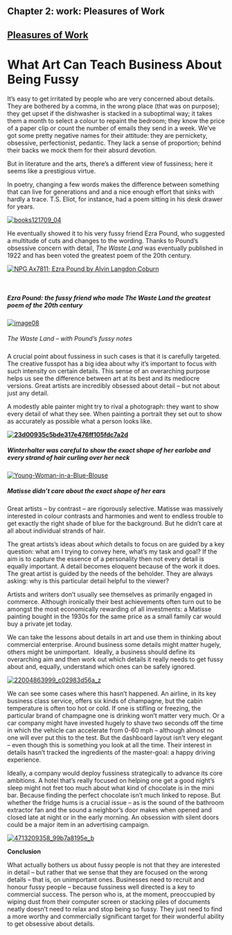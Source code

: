 Chapter  2: work: Pleasures of Work
----------------------------------

[Pleasures of Work](../category/work/pleasures-of-work/index.html)
------------------------------------------------------------------

What Art Can Teach Business About Being Fussy
=============================================

It’s easy to get irritated by people who are very concerned about details. They are bothered by a comma, in the wrong place (that was on purpose); they get upset if the dishwasher is stacked in a suboptimal way; it takes them a month to select a colour to repaint the bedroom; they know the price of a paper clip or count the number of emails they send in a week. We’ve got some pretty negative names for their attitude: they are pernickety, obsessive, perfectionist, pedantic. They lack a sense of proportion; behind their backs we mock them for their absurd devotion.

<span style="font-weight: 400;">But in literature and the arts, there’s a different view of fussiness; here it seems like a prestigious virtue. </span>

In poetry, changing a few words makes the difference between something that can live for generations and and a nice enough effort that sinks with hardly a trace. T.S. Eliot, for instance, had a poem sitting in his desk drawer for years.

[![books121709\_04](http://i0.wp.com/www.thebookoflife.org/wp-content/uploads/2015/11/books121709_04.jpeg?resize=635%2C445)](http://i2.wp.com/www.thebookoflife.org/wp-content/uploads/2015/11/books121709_04.jpeg)

<span style="font-weight: 400;">He eventually showed it to his very fussy friend Ezra Pound, who suggested a multitude of cuts and changes to the wording. Thanks to Pound’s obsessive concern with detail, </span>*<span style="font-weight: 400;">The Waste Land</span>*<span style="font-weight: 400;"> was eventually published in 1922 and has been voted the greatest poem of the 20th century.</span>

[![NPG Ax7811; Ezra Pound by Alvin Langdon Coburn](http://i2.wp.com/www.thebookoflife.org/wp-content/uploads/2015/11/Ezra_Pound_2.jpg?resize=635%2C654)](http://i2.wp.com/www.thebookoflife.org/wp-content/uploads/2015/11/Ezra_Pound_2.jpg)

 

##### Ezra Pound: the fussy friend who made *The Waste Land* the greatest poem of the 20th century

[![image08](http://i0.wp.com/www.thebookoflife.org/wp-content/uploads/2015/11/image08.png?resize=500%2C628)](http://i0.wp.com/www.thebookoflife.org/wp-content/uploads/2015/11/image08.png)

##### <span style="font-weight: 400;">*The Waste Land* – with Pound’s fussy notes</span>

<span style="font-weight: 400;">A crucial point about fussiness in such cases is that it is carefully targeted. The creative fusspot has a big idea about why it’s important to focus with such intensity on certain details. This sense of an overarching purpose helps us see the difference between art at its best and its mediocre versions. Great artists are incredibly obsessed about detail – but not about just any detail.</span>

<span style="font-weight: 400;">A modestly able painter might try to rival a photograph: they want to show every detail of what they see. When painting a portrait they set out to show as accurately as possible what a person looks like. </span>

****[![23d00935c5bde317e476ff105fdc7a2d](http://i2.wp.com/www.thebookoflife.org/wp-content/uploads/2015/11/23d00935c5bde317e476ff105fdc7a2d.jpg?resize=635%2C776)](http://i0.wp.com/www.thebookoflife.org/wp-content/uploads/2015/11/23d00935c5bde317e476ff105fdc7a2d.jpg)****

##### Winterhalter was careful to show the exact shape of her earlobe and every strand of hair curling over her neck

[![Young-Woman-in-a-Blue-Blouse](http://i0.wp.com/www.thebookoflife.org/wp-content/uploads/2015/11/Young-Woman-in-a-Blue-Blouse.jpg?resize=622%2C649)](http://i1.wp.com/www.thebookoflife.org/wp-content/uploads/2015/11/Young-Woman-in-a-Blue-Blouse.jpg)

##### Matisse didn’t care about the exact shape of her ears

<span style="font-weight: 400;">Great artists – by contrast – are rigorously selective. Matisse was massively interested in colour contrasts and harmonies and went to endless trouble to get exactly the right shade of blue for the background. But he didn’t care at all about individual strands of hair.</span>

<span style="font-weight: 400;">The great artists’s ideas about </span>*<span style="font-weight: 400;">which</span>*<span style="font-weight: 400;"> details to focus on are guided by a key question: what am I trying to convey here, what’s my task and goal? If the aim is to capture the essence of a personality then not every detail is equally important. A detail becomes eloquent because of the work it does. The great artist is guided by the needs of the beholder. They are always asking: why is this particular detail helpful to the viewer? </span>

Artists and writers don’t usually see themselves as primarily engaged in commerce. Although ironically their best achievements often turn out to be amongst the most economically rewarding of all investments: a Matisse painting bought in the 1930s for the same price as a small family car would buy a private jet today.

<span style="font-weight: 400;">We can take the lessons about details in art and use them in thinking about commercial enterprise. Around business some details might matter hugely, others might be unimportant.  Ideally, a business should define its overarching aim and then work out which details it really needs to get fussy about and, equally, understand which ones can be safely ignored.</span>

[![22004863999\_c02983d56a\_z](http://i0.wp.com/www.thebookoflife.org/wp-content/uploads/2015/11/22004863999_c02983d56a_z.jpg?resize=635%2C357)](http://i0.wp.com/www.thebookoflife.org/wp-content/uploads/2015/11/22004863999_c02983d56a_z.jpg)

<span style="font-weight: 400;">We can see some cases where this hasn’t happened. An airline, in its key business class service, offers six kinds of champagne, but the cabin temperature is often too hot or cold. If one is stifling or freezing, the particular brand of champagne one is drinking won’t matter very much. Or a car company might have invested hugely to shave two seconds off the time in which the vehicle can accelerate from 0-60 mph – although almost no one will ever put this to the test. But the dashboard layout isn’t very elegant – even though this is something you look at all the time. Their interest in details hasn’t tracked the ingredients of the master-goal: a happy driving experience.</span>

<span style="font-weight: 400;">Ideally, a company would deploy fussiness strategically to advance its core ambitions. A hotel that’s really focused on helping one get a good night’s sleep might not fret too much about what kind of chocolate is in the mini bar. Because finding the perfect chocolate isn’t much linked to repose. But whether the fridge hums is a crucial issue – as is the sound of the bathroom extractor fan and the sound a neighbor’s door makes when opened and closed late at night or in the early morning. An obsession with silent doors could be a major item in an advertising campaign.</span>

[![4713209358\_99b7a8195e\_b](http://i2.wp.com/www.thebookoflife.org/wp-content/uploads/2015/11/4713209358_99b7a8195e_b.jpg?resize=635%2C652)](http://i1.wp.com/www.thebookoflife.org/wp-content/uploads/2015/11/4713209358_99b7a8195e_b.jpg)

**Conclusion**

<span style="font-weight: 400;">What actually bothers us about fussy people is not that they are interested in detail – but rather that we sense that they are focused on the wrong details – that is, on unimportant ones. Businesses need to recruit and honour fussy people – because fussiness well directed is a key to commercial success. The person who is, at the moment, preoccupied by wiping dust from their computer screen or stacking piles of documents neatly doesn’t need to relax and stop being so fussy. They just need to find a more worthy and commercially significant target for their wonderful ability to get obsessive about details.</span>

